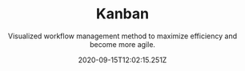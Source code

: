 ---
title: Kanban
templateKey: practice-page
subtitle: >-
  Visualized workflow management method to maximize efficiency and become more
  agile.
date: 2020-09-15T12:02:15.251Z
authors:
  - rmarting
mobiusTag: delivery
icon: /images/kanban-board.png
whatIs: >-
  Kanban is a framework used to implement agile software development based in
  the following practices:


  * Visualize the workflow

  * Limit Work in Progress (WIP)

  * Manage flow

  * Make Process Policies Explicit

  * Feedback loops


  Visualization is the key practice of this framework. Each Work Item (Kanban
  Card) is represented visually on a board (Kanban Board) allowing team members
  to see the status of every item across the process at any time. This
  frameworks helps to optimize and maximize the efficiency of the flow.


  **Kanban Board** represents the process with a set of columns representing the
  different step or stages of the flow. Each **Kanban Card** represents a work
  item (requested or already in progress) containing valuable information about
  the task and its status (e.g: summary, responsible person, deadline, ...). 


  **Work In Progress (WIP)** represent the number of work items that a team is
  currently working on in each stage. This limit frames the capacity of the
  teams's workflow at any moment and helps to identify bottlenecks. This value
  will help us to define a stable workflow and then a predictable delivery.
whyDo: >-
  Kanban applies in situations where work arrives in an unpredictable fashion
  and/or when work items should be deployed as soon as they are ready, rather
  than waiting for other work items.


  This framework helps you to:


  * Visually see work in progress

  * Identify bottlenecks or impediments and take steps to remove them

  * Improve team collaboration

  * Increase efficiency and productivity, reducing the time it takes to take a
  project or user story from start to finish.

  * Reduce waste
howTo: >-
  **Who do you need?**


  Kanban involves the whole team working on software development, delivery
  and/or deployment, Product Owners and other stakeholders with a knowledge
  about the process. Also a Facilitator could be useful if the team is new to
  this framework.


  **What do you need?**


  * A process or workflow defined as a set of step or stages to conclude
  (develop, deploy, deliver) a work item.

  * Explicit Process Policies: Rules for how the team works and should be
  developed collaboratively. These rules describe when a work item could be
  moved from one column to other.

  * Kanban Board (virtual or physical) divided in a set of columns. Each column
  (step or stage of the process) is well-know for each member of the team.

  * Kanban Card Template: Identifies a work item with a set of properties,
  values or definitions to describe the task during the process. This template
  will help us to create the Kanban Cards.


  **What will you get?**


  Kanban will provide you a set of metrics to measure your process. These
  metrics are very usefull to improve your flow and identify points of failure.


  * **Lead Time**: Measures how much time a task spends in the Kanban board,
  since get in and get out. A measure for our customers.

  * **Cycle Time**: Measures how much time a task spends going through the
  process, from when the task started.

  * **Throughput**: Measures the total amount of work delivered (completed work
  items).


  These metrics are connected by the Little's Law: **Cycle Time = WIP /
  Throughput**


  **Tips for remote Kanban**


  * This framework can be applicable in remote teams.

  * Easy to apply if the team can use the same tools for documents and
  whiteboard.

  * One facilitator shares the primary screen, showing the tool to allow
  everyone to understan where is the focus.

  * If the tool you are using allows you to see where are the people in the
  room, it is very helpful to be focused on the same topic.
mediaGallery:
  - link: >-
      https://upload.wikimedia.org/wikipedia/commons/d/d3/Simple-kanban-board-.jpg
resources:
  - link: 'https://openpracticelibrary.com/practice/kanban-picture/'
    linkType: web
    description: Kanban Picture
people: 4+
difficulty: moderate
participants:
  - Development Team
  - Product Owner
primaryElement: product management
---